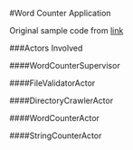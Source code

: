 ﻿#Word Counter Application

Original sample code from [link](http://www.toptal.com/scala/concurrency-and-fault-tolerance-made-easy-an-intro-to-akka)

###Actors Involved

####WordCounterSupervisor

####FileValidatorActor

####DirectoryCrawlerActor

####WordCounterActor

####StringCounterActor

